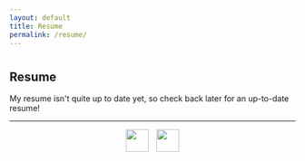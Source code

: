 ```yaml
---
layout: default
title: Resume
permalink: /resume/
---  
```

<h1 id="titleSection"></h1>

## Resume

My resume isn't quite up to date yet, so check back later for an up-to-date resume!
 
<hr>

<div style="text-align: center;">
  <a href="mailto:chaotixlevine@gmail.com"><img src="/./images/mail.png" style="height: 40px; margin: auto; padding-right: 10px;"></a>
  <a href="https://www.linkedin.com/in/cameron-levine-930242214"><img src="/./images/LI-In-Bug.png" style="height: 40px;"></a>
</div>
